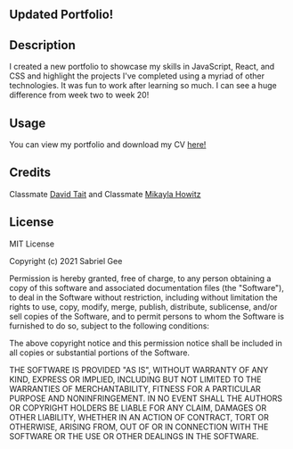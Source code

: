 ## Updated Portfolio!
## Description
I created a new portfolio to showcase my skills in JavaScript, React, and CSS and highlight the projects I've completed using a myriad of other technologies. It was fun to work after learning so much. I can see a huge difference from week two to week 20!
## Usage
You can view my portfolio and download my CV [here!](https://sabrielg-portfolio.herokuapp.com/)
## Credits
Classmate [David Tait](https://github.com/davidtait1996) and 
Classmate [Mikayla Howitz](https://github.com/mhowitz)

## License
MIT License

Copyright (c) 2021 Sabriel Gee

Permission is hereby granted, free of charge, to any person obtaining a copy of this software and associated documentation files (the "Software"), to deal in the Software without restriction, including without limitation the rights to use, copy, modify, merge, publish, distribute, sublicense, and/or sell copies of the Software, and to permit persons to whom the Software is furnished to do so, subject to the following conditions:

The above copyright notice and this permission notice shall be included in all copies or substantial portions of the Software.

THE SOFTWARE IS PROVIDED "AS IS", WITHOUT WARRANTY OF ANY KIND, EXPRESS OR IMPLIED, INCLUDING BUT NOT LIMITED TO THE WARRANTIES OF MERCHANTABILITY, FITNESS FOR A PARTICULAR PURPOSE AND NONINFRINGEMENT. IN NO EVENT SHALL THE AUTHORS OR COPYRIGHT HOLDERS BE LIABLE FOR ANY CLAIM, DAMAGES OR OTHER LIABILITY, WHETHER IN AN ACTION OF CONTRACT, TORT OR OTHERWISE, ARISING FROM, OUT OF OR IN CONNECTION WITH THE SOFTWARE OR THE USE OR OTHER DEALINGS IN THE SOFTWARE.
